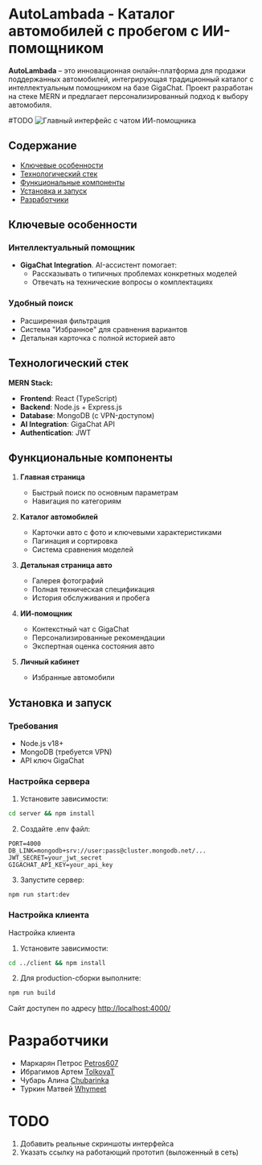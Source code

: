 # AutoLambada - Каталог автомобилей с пробегом с ИИ-помощником

**AutoLambada** – это инновационная онлайн-платформа для продажи поддержанных автомобилей, интегрирующая традиционный каталог с интеллектуальным помощником на базе GigaChat. Проект разработан на стеке MERN и предлагает персонализированный подход к выбору автомобиля.

#TODO
![Главный интерфейс с чатом ИИ-помощника]()

## Содержание
- [Ключевые особенности](#ключевые-особенности)
- [Технологический стек](#технологический-стек)
- [Функциональные компоненты](#функциональные-компоненты)
- [Установка и запуск](#установка-и-запуск)
- [Разработчики](#разработчики)

## Ключевые особенности

### Интеллектуальный помощник
- **GigaChat Integration**. AI-ассистент помогает:
  - Рассказывать о типичных проблемах конкретных моделей
  - Отвечать на технические вопросы о комплектациях

### Удобный поиск
- Расширенная фильтрация
- Система "Избранное" для сравнения вариантов
- Детальная карточка с полной историей авто

## Технологический стек

**MERN Stack:**
- **Frontend**: React (TypeScript)
- **Backend**: Node.js + Express.js
- **Database**: MongoDB (с VPN-доступом)
- **AI Integration**: GigaChat API
- **Authentication**: JWT

## Функциональные компоненты

1. **Главная страница**
   - Быстрый поиск по основным параметрам
   - Навигация по категориям

2. **Каталог автомобилей**
   - Карточки авто с фото и ключевыми характеристиками
   - Пагинация и сортировка
   - Система сравнения моделей

3. **Детальная страница авто**
   - Галерея фотографий
   - Полная техническая спецификация
   - История обслуживания и пробега

4. **ИИ-помощник**
   - Контекстный чат с GigaChat
   - Персонализированные рекомендации
   - Экспертная оценка состояния авто

5. **Личный кабинет**
   - Избранные автомобили

## Установка и запуск

### Требования
- Node.js v18+
- MongoDB (требуется VPN)
- API ключ GigaChat

### Настройка сервера
1. Установите зависимости:
```bash
cd server && npm install
```
2. Создайте .env файл:
```
PORT=4000
DB_LINK=mongodb+srv://user:pass@cluster.mongodb.net/...
JWT_SECRET=your_jwt_secret
GIGACHAT_API_KEY=your_api_key
```
3. Запустите сервер:
```
npm run start:dev
```

### Настройка клиента
Настройка клиента

1. Установите зависимости:
``` bash
cd ../client && npm install
```
2. Для production-сборки выполните:
``` bash
npm run build
```

Сайт доступен по адресу [http://localhost:4000/](http://localhost:4000)

# Разработчики
* Маркарян Петрос [Petros607](https://github.com/Petros607)
* Ибрагимов Артем [TolkovaT](https://github.com/TolkovaT)
* Чубарь Алина [Chubarinka](https://github.com/Chubarinka)
* Туркин Матвей [Whymeet](https://github.com/Whymeet)

# TODO
1. Добавить реальные скриншоты интерфейса
2. Указать ссылку на работающий прототип (выложенный в сеть)